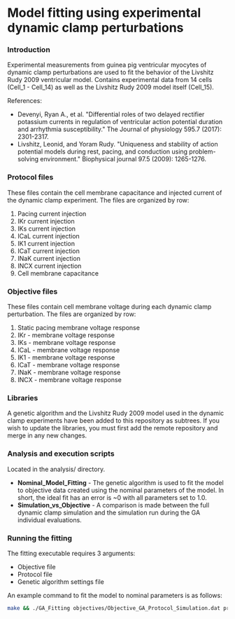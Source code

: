 # Model fitting using experimental dynamic clamp perturbations

### Introduction
Experimental measurements from guinea pig ventricular myocytes of dynamic clamp
perturbations are used to fit the behavior of the Livshitz Rudy 2009 ventricular
model. Contains experimental data from 14 cells (Cell_1 - Cell_14) as well as
the Livshitz Rudy 2009 model itself (Cell_15).

References:
  * Devenyi, Ryan A., et al. "Differential roles of two delayed rectifier potassium currents in regulation of ventricular action potential duration and arrhythmia susceptibility." The Journal of physiology 595.7 (2017): 2301-2317.
  * Livshitz, Leonid, and Yoram Rudy. "Uniqueness and stability of action potential models during rest, pacing, and conduction using problem-solving environment." Biophysical journal 97.5 (2009): 1265-1276.

### Protocol files
These files contain the cell membrane capacitance and injected current of the
dynamic clamp experiment. The files are organized by row:
  1. Pacing current injection
  2. IKr current injection
  3. IKs current injection
  4. ICaL current injection
  5. IK1 current injection
  6. ICaT current injection
  7. INaK current injection
  8. INCX current injection
  9. Cell membrane capacitance


### Objective files
These files contain cell membrane voltage during each dynamic clamp
perturbation. The files are organized by row:
  1. Static pacing membrane voltage response
  2. IKr - membrane voltage response
  3. IKs - membrane voltage response
  4. ICaL - membrane voltage response
  5. IK1 - membrane voltage response
  6. ICaT - membrane voltage response
  7. INaK - membrane voltage response
  8. INCX - membrane voltage response


### Libraries
A genetic algorithm and the Livshitz Rudy 2009 model used in the dynamic clamp
experiments have been added to this repository as subtrees. If you wish to
update the libraries, you must first add the remote repository and merge in any
new changes.

### Analysis and execution scripts
Located in the analysis/ directory.
  * **Nominal_Model_Fitting** - The genetic algorithm is used to fit the model
    to objective data created using the nominal parameters of the model. In
    short, the ideal fit has an error is ~0 with all parameters set to 1.0.
  * **Simulation_vs_Objective** - A comparison is made between the full dynamic
    clamp simulation and the simulation run during the GA individual
    evaluations.

### Running the fitting
The fitting executable requires 3 arguments:
  * Objective file
  * Protocol file
  * Genetic algorithm settings file

An example command to fit the model to nominal parameters is as follows:
```sh
make && ./GA_Fitting objectives/Objective_GA_Protocol_Simulation.dat protocols/Protocol_DynClamp_Simulation.dat settings.ga
```